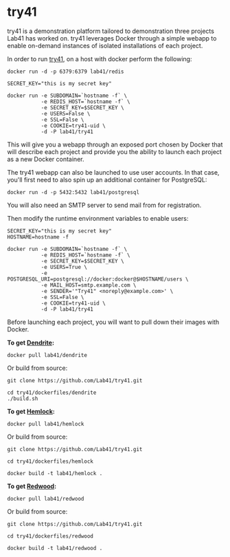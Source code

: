 try41
==============

try41 is a demonstration platform tailored to demonstration three projects Lab41 has worked on.  try41 leverages Docker through a simple webapp to enable on-demand instances of isolated installations of each project.

In order to run [try41](https://github.com/Lab41/try41), on a host with docker perform the following:

```
docker run -d -p 6379:6379 lab41/redis
```

```
SECRET_KEY="this is my secret key"

docker run -e SUBDOMAIN=`hostname -f` \
           -e REDIS_HOST=`hostname -f` \
           -e SECRET_KEY=$SECRET_KEY \
           -e USERS=False \
           -e SSL=False \
           -e COOKIE=try41-uid \
           -d -P lab41/try41
```

This will give you a webapp through an exposed port chosen by Docker that will describe each project and provide you the ability to launch each project as a new Docker container.

The try41 webapp can also be launched to use user accounts.  In that case, you'll first need to also spin up an additional container for PostgreSQL:

```
docker run -d -p 5432:5432 lab41/postgresql
```

You will also need an SMTP server to send mail from for registration.

Then modify the runtime environment variables to enable users:

```
SECRET_KEY="this is my secret key"
HOSTNAME=hostname -f

docker run -e SUBDOMAIN=`hostname -f` \
           -e REDIS_HOST=`hostname -f` \
           -e SECRET_KEY=$SECRET_KEY \
           -e USERS=True \
           -e POSTGRESQL_URI=postgresql://docker:docker@$HOSTNAME/users \
           -e MAIL_HOST=smtp.example.com \
           -e SENDER='"Try41" <noreply@example.com>' \
           -e SSL=False \
           -e COOKIE=try41-uid \
           -d -P lab41/try41
```

Before launching each project, you will want to pull down their images with Docker.

**To get [Dendrite](https://github.com/Lab41/Dendrite):**
```
docker pull lab41/dendrite
```

Or build from source:

```
git clone https://github.com/Lab41/try41.git

cd try41/dockerfiles/dendrite
./build.sh
```

**To get [Hemlock](https://github.com/Lab41/Hemlock):**
```
docker pull lab41/hemlock
```

Or build from source:

```
git clone https://github.com/Lab41/try41.git

cd try41/dockerfiles/hemlock

docker build -t lab41/hemlock .
```

**To get [Redwood](https://github.com/Lab41/Redwood):**
```
docker pull lab41/redwood
```

Or build from source:

```
git clone https://github.com/Lab41/try41.git

cd try41/dockerfiles/redwood

docker build -t lab41/redwood .
```
